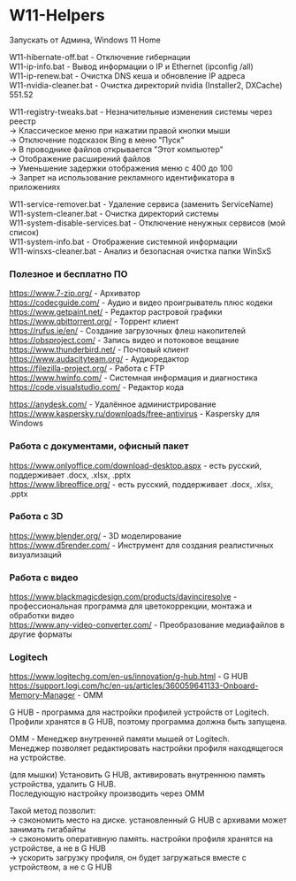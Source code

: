 # W11-Helpers

Запускать от Админа, Windows 11 Home  

W11-hibernate-off.bat - Отключение гибернации  
W11-ip-info.bat - Вывод информации о IP и Ethernet (ipconfig /all)  
W11-ip-renew.bat - Очистка DNS кеша и обновление IP адреса  
W11-nvidia-cleaner.bat - Очистка директорий nvidia (Installer2, DXCache) 551.52  

W11-registry-tweaks.bat - Незначительные изменения системы через реестр  
-> Классическое меню при нажатии правой кнопки мыши  
-> Отключение подсказок Bing в меню "Пуск"  
-> В проводнике файлов открывается "Этот компьютер"  
-> Отображение расширений файлов  
-> Уменьшение задержки отображения меню с 400 до 100  
-> Запрет на использование рекламного идентификатора в приложениях  

W11-service-remover.bat - Удаление сервиса (заменить ServiceName)  
W11-system-cleaner.bat - Очистка директорий системы  
W11-system-disable-services.bat - Отключение ненужных сервисов (мой список)  
W11-system-info.bat - Отображение системной информации  
W11-winsxs-cleaner.bat - Анализ и безопасная очистка папки WinSxS  

### Полезное и бесплатно ПО  
https://www.7-zip.org/ - Архиватор  
https://codecguide.com/ - Аудио и видео проигрыватель плюс кодеки  
https://www.getpaint.net/ - Редактор растровой графики   
https://www.qbittorrent.org/ - Торрент клиент  
https://rufus.ie/en/ - Создание загрузочных флеш накопителей  
https://obsproject.com/ - Запись видео и потоковое вещание  
https://www.thunderbird.net/ - Почтовый клиент  
https://www.audacityteam.org/ - Аудиоредактор  
https://filezilla-project.org/ - Работа с FTP  
https://www.hwinfo.com/ - Системная информация и диагностика  
https://code.visualstudio.com/ - Редактор кода  

https://anydesk.com/ - Удалённое администрирование  
https://www.kaspersky.ru/downloads/free-antivirus - Kaspersky для Windows  

### Работа с документами, офисный пакет
https://www.onlyoffice.com/download-desktop.aspx - есть русский, поддерживает .docx, .xlsx, .pptx  
https://www.libreoffice.org/ - есть русский, поддерживает .docx, .xlsx, .pptx  

### Работа c 3D
https://www.blender.org/ - 3D моделирование  
https://www.d5render.com/  - Инструмент для создания реалистичных визуализаций  

### Работа с видео
https://www.blackmagicdesign.com/products/davinciresolve - профессиональная программа для цветокоррекции, монтажа и обработки видео  
https://www.any-video-converter.com/ - Преобразование медиафайлов в другие форматы  

### Logitech  
https://www.logitechg.com/en-us/innovation/g-hub.html - G HUB  
https://support.logi.com/hc/en-us/articles/360059641133-Onboard-Memory-Manager - OMM

G HUB - программа для настройки профилей устройств от Logitech.  
Профили хранятся в G HUB, поэтому программа должна быть запущена.  

OMM - Менеджер внутренней памяти мышей от Logitech.  
Менеджер позволяет редактировать настройки профиля находящегося на устройстве.

(для мышки) Установить G HUB, активировать внутреннюю память устройства, удалить G HUB.  
Последующую настройку производить через OMM  

Такой метод позволит:  
-> сэкономить место на диске. установленный G HUB с архивами может занимать гигабайты  
-> сэкономить оперативную память. настройки профиля хранятся на устройстве, а не в G HUB   
-> ускорить загрузку профиля, он будет загружаться вместе с устройством, а не с G HUB
